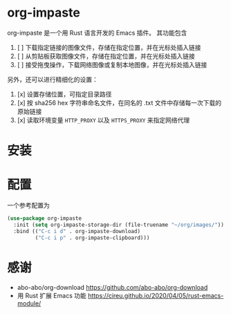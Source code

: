 # org-impaste

org-impaste 是一个用 Rust 语言开发的 Emacs 插件。
其功能包含

1. [ ] 下载指定链接的图像文件，存储在指定位置，并在光标处插入链接
1. [ ] 从剪贴板获取图像文件，存储在指定位置，并在光标处插入链接
1. [ ] 接受拖曳操作，下载网络图像或复制本地图像，并在光标处插入链接

另外，还可以进行精细化的设置：

1. [x] 设置存储位置，可指定目录路径
1. [x] 按 sha256 hex 字符串命名文件，在同名的 .txt 文件中存储每一次下载的原始链接
1. [x] 读取环境变量 `HTTP_PROXY` 以及 `HTTPS_PROXY` 来指定网络代理

# 安装

# 配置

一个参考配置为

```lisp
(use-package org-impaste
  :init (setq org-impaste-storage-dir (file-truename "~/org/images/"))
  :bind (("C-c i d" . org-impaste-download)
         ("C-c i p" . org-impaste-clipboard)))
```

# 感谢

+ abo-abo/org-download <https://github.com/abo-abo/org-download>
+ 用 Rust 扩展 Emacs 功能 <https://cireu.github.io/2020/04/05/rust-emacs-module/>

